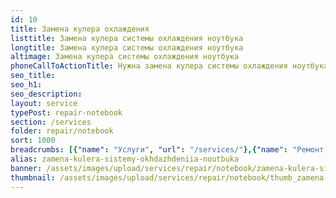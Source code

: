 ```yaml
---
id: 10
title: Замена кулера охлаждения
listtitle: Замена кулера системы охлаждения ноутбука
longtitle: Замена кулера системы охлаждения ноутбука
altimage: Замена кулера системы охлаждения ноутбука
phoneCallToActionTitle: Нужна замена кулера системы охлаждения ноутбука? Звоните!
seo_title: 
seo_h1: 
seo_description: 
layout: service
typePost: repair-notebook
section: /services
folder: repair/notebook
sort: 1000
breadcrumbs: [{"name": "Услуги", "url": "/services/"},{"name": "Ремонт устройств", "url": "/services/repair/"},{"name": "Ноутбук", "url": "/services/repair/notebook/"}]
alias: zamena-kulera-sistemy-okhdazhdeniia-noutbuka
banner: /assets/images/upload/services/repair/notebook/zamena-kulera-sistemy-okhdazhdeniia-noutbuka.jpg
thumbnail: /assets/images/upload/services/repair/notebook/thumb_zamena-kulera-sistemy-okhdazhdeniia-noutbuka.jpg
---
```

